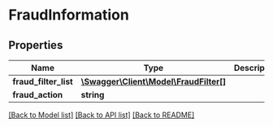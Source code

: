# FraudInformation

## Properties
Name | Type | Description | Notes
------------ | ------------- | ------------- | -------------
**fraud_filter_list** | [**\Swagger\Client\Model\FraudFilter[]**](FraudFilter.md) |  | [optional] 
**fraud_action** | **string** |  | [optional] 

[[Back to Model list]](../README.md#documentation-for-models) [[Back to API list]](../README.md#documentation-for-api-endpoints) [[Back to README]](../README.md)


